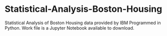 # Statistical-Analysis-Boston-Housing
Statistical Analysis of Boston Housing data provided by IBM
Programmed in Python. Work file is a Jupyter Notebook available to download. 
